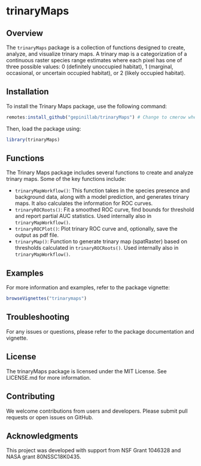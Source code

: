 # trinaryMaps

## Overview
The `trinaryMaps` package is a collection of functions designed to create, analyze, and visualize trinary maps. A trinary map is a categorization of a continuous raster species range estimates where each pixel has one of three possible values: 0 (definitely unoccupied habitat), 1 (marginal, occasional, or uncertain occupied habitat), or 2 (likely occupied habitat).

## Installation
To install the Trinary Maps package, use the following command:

```r
remotes:install_github("gepinillab/trinaryMaps") # Change to cmerow when published.
```

Then, load the package using:
```r
library(trinaryMaps)
```

## Functions
The Trinary Maps package includes several functions to create and analyze trinary maps. Some of the key functions include:
- `trinaryMapWorkflow()`: This function takes in the species presence and background data, along with a model prediction, and generates trinary maps. It also calculates the information for ROC curves.
- `trinaryROCRoots()`: Fit a smoothed ROC curve, find bounds for threshold and report 
 partial AUC statistics. Used internally also in `trinaryMapWorkflow()`.
- `trinaryROCPlot()`: Plot trinary ROC curve and, optionally, save the output as pdf file.
- `trinaryMap()`: Function to generate trinary map (spatRaster) based on thresholds calculated in `trinaryROCRoots()`. Used internally also in `trinaryMapWorkflow()`.

## Examples
For more information and examples, refer to the package vignette:
```r
browseVignettes("trinarymaps")
```

## Troubleshooting
For any issues or questions, please refer to the package documentation and vignette.

## License
The trinaryMaps package is licensed under the MIT License. See LICENSE.md for more information.

## Contributing
We welcome contributions from users and developers. Please submit pull requests or open issues on GitHub.

## Acknowledgments
This project was developed with support from NSF Grant 1046328 and NASA grant 80NSSC18K0435.
